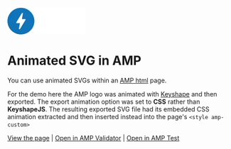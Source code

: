 ![](preview.gif)

# Animated SVG in AMP

You can use animated SVGs within an [AMP html](https://www.ampproject.org/) page. 

For the demo here the AMP logo was animated with [Keyshape](https://www.keyshapeapp.com) and then exported. The export animation option was set to **CSS** rather than **KeyshapeJS**. The resulting exported SVG file had its embedded CSS animation extracted and then inserted instead into the page's ``<style amp-custom>``



[View the page](https://jayholtslander.github.io/Animated-SVG-in-AMP/) | 
[Open in AMP Validator](https://validator.ampproject.org/#url=https%3A%2F%2Fjayholtslander.github.io%2FAnimated-SVG-in-AMP%2F) | [Open in AMP Test](https://search.google.com/test/amp?id=WWJW0IaYGDRuiB7bPgOQjg)
